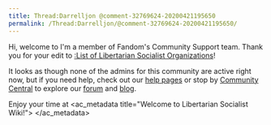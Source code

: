 ```yaml
---
title: Thread:Darrelljon @comment-32769624-20200421195650
permalink: /Thread:Darrelljon/@comment-32769624-20200421195650/
---
```


Hi, welcome to I'm a member of Fandom's Community Support team. Thank
you for your edit to [:List of Libertarian Socialist
Organizations](:List_of_Libertarian_Socialist_Organizations "wikilink")!

It looks as though none of the admins for this community are active
right now, but if you need help, check out our [help
pages](Help:Contents "wikilink") or stop by [Community
Central](w:c:community:main_page "wikilink") to explore our
[forum](w:forums "wikilink") and [blog](w:sblog "wikilink").

Enjoy your time at
<ac_metadata title="Welcome to Libertarian Socialist Wiki!">
</ac_metadata>